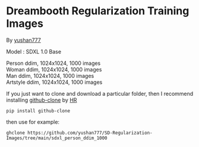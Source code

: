 # Dreambooth Regularization Training Images 

By [yushan777](https://github.com/yushan777)

Model : SDXL 1.0 Base

Person ddim, 1024x1024, 1000 images <br />
Woman ddim, 1024x1024, 1000 images <br />
Man ddim, 1024x1024, 1000 images <br />
Artstyle ddim, 1024x1024, 1000 images <br />

If you just want to clone and download a particular folder, then I recommend installing [github-clone](https://github.com/HR/github-clone) by [HR](https://github.com/HR)

`pip install github-clone`

then use for example:

`ghclone https://github.com/yushan777/SD-Regularization-Images/tree/main/sdxl_person_ddim_1000`
